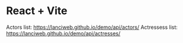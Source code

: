 # React + Vite

Actors list: https://lanciweb.github.io/demo/api/actors/
Actressess list: https://lanciweb.github.io/demo/api/actresses/
